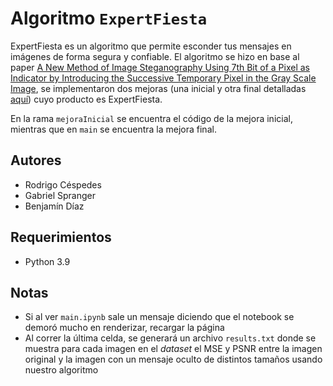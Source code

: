 # Algoritmo `ExpertFiesta`

ExpertFiesta es un algoritmo que permite esconder tus mensajes en imágenes de forma segura y confiable. El algoritmo se hizo en base al paper [A New Method of Image Steganography Using 7th Bit of a Pixel as Indicator by Introducing the Successive Temporary Pixel in the Gray Scale Image](https://www.hindawi.com/journals/jcnc/2018/9475142/), se implementaron dos mejoras (una inicial y otra final detalladas [aquí](docs/report.pdf)) cuyo producto es ExpertFiesta.

En la rama `mejoraInicial` se encuentra el código de la mejora inicial, mientras que en `main` se encuentra la mejora final.

## Autores

- Rodrigo Céspedes
- Gabriel Spranger
- Benjamín Díaz

## Requerimientos

- Python 3.9

## Notas

- Si al ver `main.ipynb` sale un mensaje diciendo que el notebook se demoró mucho en renderizar, recargar la página
- Al correr la última celda, se generará un archivo `results.txt` donde se muestra para cada imagen en el _dataset_ el MSE y PSNR entre la imagen original y la imagen con un mensaje oculto de distintos tamaños usando nuestro algoritmo
